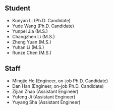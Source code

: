 ## Student
- Kunyan Li (Ph.D. Candidate)
- Yude Wang (Ph.D. Candidate)
- Yunpei Jia (M.S.)
- Changzhen Li (M.S.)
- Zheng Yuan (M.S.)
- Yuhan Li (M.S.)
- Runze Chen (M.S.)

## Staff
- Mingjie He (Engineer, on-job Ph.D. Candidate)
- Dan Han (Engineer, on-job Ph.D. Candidate)
- Zijian Zhao (Assistant Engineer)
- Yufeng Ji (Assistant Engineer)
- Yuyang Sha (Assistant Engineer)
